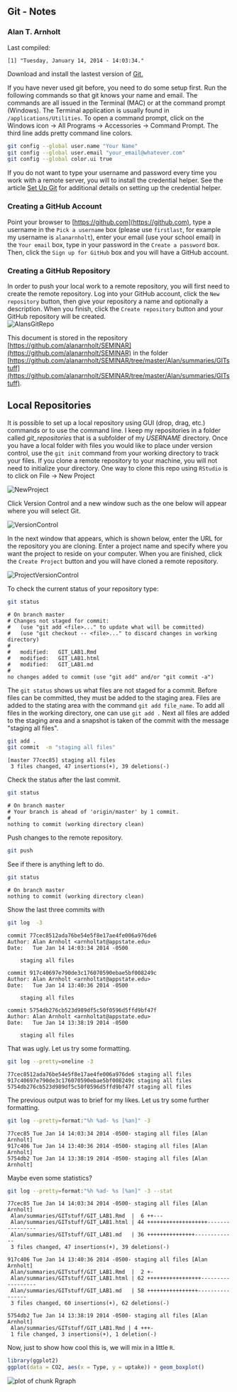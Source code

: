 
## Git - Notes
### Alan T. Arnholt

Last compiled:

```
[1] "Tuesday, January 14, 2014 - 14:03:34."
```


Download and install the lastest version of [Git.](http://git-scm.com/downloads)






If you have never used git before, you need to do some setup first.  Run the following
commands so that git knows your name and email.  The commands are all issued in the
Terminal (MAC) or at the command prompt (Windows).  The Terminal application is 
usually found in `/applications/Utilities`.  To open a command prompt, click on the 
Windows icon -> All Programs -> Accessories -> Command Prompt.  The third line adds 
pretty command line colors.  



```bash
git config --global user.name "Your Name"
git config --global user.email "your_email@whatever.com"
git config --global color.ui true
```


If you do not want to type your username and password every time you work with a remote server, you will to install the credential helper.  See the article [Set Up Git](https://help.github.com/articles/set-up-git#platform-all) for additional details on setting up the credential helper.



### Creating a GitHub Account

Point your browser to [https://github.com](https://github.com),
type a username in the `Pick a username` box (please use `firstlast`, for example my username is `alanarnholt`), enter your email (use your school email) in the `Your email` box, type in your password in the `Create a password` box. Then, click the `Sign up for GitHub` box and you will have a GitHub account.


### Creating a GitHub Repository

In order to push your local work to a remote repository, you will first need to create
the remote repository. Log into your GitHub account, click the `New repository` button,
then give your repository a name and optionally a description.  When you finish, click 
the `Create repository` button and your GitHub repository will be created.  
![AlansGitRepo](./images/CreateGitRepo.png)


This document is stored in the repository [https://github.com/alanarnholt/SEMINAR](https://github.com/alanarnholt/SEMINAR) in the folder [https://github.com/alanarnholt/SEMINAR/tree/master/Alan/summaries/GITstuff](https://github.com/alanarnholt/SEMINAR/tree/master/Alan/summaries/GITstuff). 

## Local Repositories

It is possible to set up a local repository using GUI (drop, drag, etc.) commands or to
use the command line.  I keep my repositories in a folder called *git_repositories* that
is a subfolder of my *USERNAME* directory.  Once you have a local folder with files you
would like to place under version control, use the `git init` command from your working
directory to track your files.  If you clone a remote repository to your machine, you 
will not need to initialize your directory.  One way to clone this repo using `RStudio` is 
to click on File -> New Project 

![NewProject](./images/NewProject.png)

Click Version Control and a new window such as the one below will appear where you will select Git.

![VersionControl](./images/VersionControl.png)

In the next window that appears, which is shown below, enter the URL for the repository you are cloning.  Enter a project name and specify where you want the project to reside on your computer.  When you are finished, click the `Create Project` button and you will have cloned a remote repository.

![ProjectVersionControl](./images/ProjectVersionControl.png)


To check the current status of your repository type:

```bash
git status
```

```
# On branch master
# Changes not staged for commit:
#   (use "git add <file>..." to update what will be committed)
#   (use "git checkout -- <file>..." to discard changes in working directory)
#
#	modified:   GIT_LAB1.Rmd
#	modified:   GIT_LAB1.html
#	modified:   GIT_LAB1.md
#
no changes added to commit (use "git add" and/or "git commit -a")
```

The `git status` shows us what files are not staged for a commit.  Before files can be
committed, they must be added to the staging area.  Files are added to the stating area
with the command `git add file_name`.  To add all files in the working directory, one
can use `git add .`  Next all files are added to the staging area and a snapshot is 
taken of the commit with the message "staging all files".

```bash
git add .
git commit  -m "staging all files"
```

```
[master 77cec85] staging all files
 3 files changed, 47 insertions(+), 39 deletions(-)
```


Check the status after the last commit.

```bash
git status
```

```
# On branch master
# Your branch is ahead of 'origin/master' by 1 commit.
#
nothing to commit (working directory clean)
```

Push changes to the remote repository. 

```bash
git push
```

See if there is anything left to do.

```bash
git status
```

```
# On branch master
nothing to commit (working directory clean)
```

Show the last three commits with

```bash
git log  -3
```

```
commit 77cec8512ada76be54e5f8e17ae4fe006a976de6
Author: Alan Arnholt <arnholtat@appstate.edu>
Date:   Tue Jan 14 14:03:34 2014 -0500

    staging all files

commit 917c40697e790de3c176070590ebae5bf008249c
Author: Alan Arnholt <arnholtat@appstate.edu>
Date:   Tue Jan 14 13:40:36 2014 -0500

    staging all files

commit 5754db276cb523d989df5c50f0596d5ffd9bf47f
Author: Alan Arnholt <arnholtat@appstate.edu>
Date:   Tue Jan 14 13:38:19 2014 -0500

    staging all files
```


That was ugly. Let us try some formatting.


```bash
git log --pretty=oneline -3
```

```
77cec8512ada76be54e5f8e17ae4fe006a976de6 staging all files
917c40697e790de3c176070590ebae5bf008249c staging all files
5754db276cb523d989df5c50f0596d5ffd9bf47f staging all files
```


The previous output was to brief for my likes.  Let us try some further formatting.


```bash
git log --pretty=format:"%h %ad- %s [%an]" -3
```

```
77cec85 Tue Jan 14 14:03:34 2014 -0500- staging all files [Alan Arnholt]
917c406 Tue Jan 14 13:40:36 2014 -0500- staging all files [Alan Arnholt]
5754db2 Tue Jan 14 13:38:19 2014 -0500- staging all files [Alan Arnholt]
```


Maybe even some statistics?


```bash
git log --pretty=format:"%h %ad- %s [%an]" -3 --stat
```

```
77cec85 Tue Jan 14 14:03:34 2014 -0500- staging all files [Alan Arnholt]
 Alan/summaries/GITstuff/GIT_LAB1.Rmd  |  6 ++---
 Alan/summaries/GITstuff/GIT_LAB1.html | 44 +++++++++++++++++++----------------
 Alan/summaries/GITstuff/GIT_LAB1.md   | 36 +++++++++++++++-------------
 3 files changed, 47 insertions(+), 39 deletions(-)

917c406 Tue Jan 14 13:40:36 2014 -0500- staging all files [Alan Arnholt]
 Alan/summaries/GITstuff/GIT_LAB1.Rmd  |  2 +-
 Alan/summaries/GITstuff/GIT_LAB1.html | 62 +++++++++++++++++------------------
 Alan/summaries/GITstuff/GIT_LAB1.md   | 58 ++++++++++++++++----------------
 3 files changed, 60 insertions(+), 62 deletions(-)

5754db2 Tue Jan 14 13:38:19 2014 -0500- staging all files [Alan Arnholt]
 Alan/summaries/GITstuff/GIT_LAB1.Rmd | 4 +++-
 1 file changed, 3 insertions(+), 1 deletion(-)
```


Now, just to show how cool this is, we will mix in a little `R`.


```r
library(ggplot2)
ggplot(data = CO2, aes(x = Type, y = uptake)) + geom_boxplot()
```

<img src="figure/Rgraph.png" title="plot of chunk Rgraph" alt="plot of chunk Rgraph" style="display: block; margin: auto;" />

